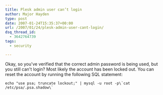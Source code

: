 ```yaml
---
title: Plesk admin user can’t login
author: Major Hayden
type: post
date: 2007-01-24T15:35:37+00:00
url: /2007/01/24/plesk-admin-user-cant-login/
dsq_thread_id:
  - 3642764739
tags:
  - security

---
```

Okay, so you've verified that the correct admin password is being used, but you still can't login? Most likely the account has been locked out. You can reset the account by running the following SQL statement:

```
echo "use psa; truncate lockout;" | mysql -u root -p\`cat /etc/psa/.psa.shadow\`
```
